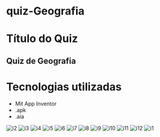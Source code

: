 # quiz-Geografia

# Título do Quiz
## Quiz de Geografia

# Tecnologias utilizadas 
- Mit App Inventor
- .apk
- .aia

 
![i2](.i2.png)
![i3](.i3.png)
![i4](.i4.png)
![i5](.i5.png)
![i6](.i6.png)
![i7](.i7.png)
![i8](.i8.png)
![i9](.i9.png)
![i10](.i10.png)
![i11](.i12.png)
![i12](.i12.png)
![i1](https://github.com/user-attachments/assets/129b4cc6-6055-453f-9029-7d09180635e7)
